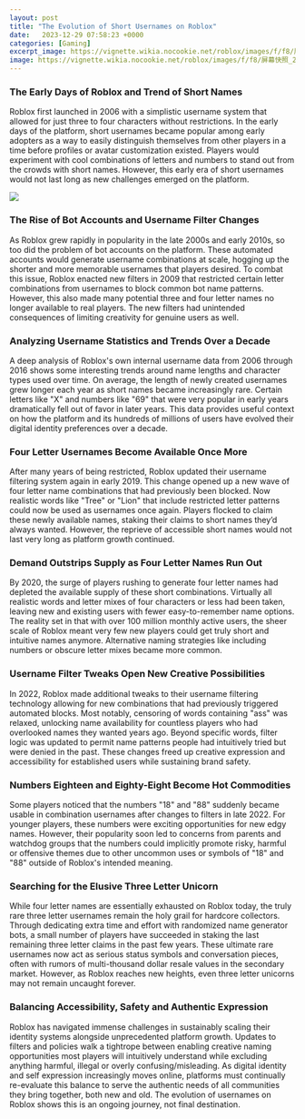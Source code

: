 ```yaml
---
layout: post
title: "The Evolution of Short Usernames on Roblox"
date:   2023-12-29 07:58:23 +0000
categories: [Gaming]
excerpt_image: https://vignette.wikia.nocookie.net/roblox/images/f/f8/屏幕快照_2018-05-11_22.37.27.png/revision/latest?cb=20180511130238
image: https://vignette.wikia.nocookie.net/roblox/images/f/f8/屏幕快照_2018-05-11_22.37.27.png/revision/latest?cb=20180511130238
---
```


### **The Early Days of Roblox and Trend of Short Names**
Roblox first launched in 2006 with a simplistic username system that allowed for just three to four characters without restrictions. In the early days of the platform, short usernames became popular among early adopters as a way to easily distinguish themselves from other players in a time before profiles or avatar customization existed. Players would experiment with cool combinations of letters and numbers to stand out from the crowds with short names. However, this early era of short usernames would not last long as new challenges emerged on the platform.

![](https://vignette.wikia.nocookie.net/roblox/images/f/f8/屏幕快照_2018-05-11_22.37.27.png/revision/latest?cb=20180511130238)
### **The Rise of Bot Accounts and Username Filter Changes**
As Roblox grew rapidly in popularity in the late 2000s and early 2010s, so too did the problem of bot accounts on the platform. These automated accounts would generate username combinations at scale, hogging up the shorter and more memorable usernames that players desired. To combat this issue, Roblox enacted new filters in 2009 that restricted certain letter combinations from usernames to block common bot name patterns. However, this also made many potential three and four letter names no longer available to real players. The new filters had unintended consequences of limiting creativity for genuine users as well.
### **Analyzing Username Statistics and Trends Over a Decade**
A deep analysis of Roblox's own internal username data from 2006 through 2016 shows some interesting trends around name lengths and character types used over time. On average, the length of newly created usernames grew longer each year as short names became increasingly rare. Certain letters like "X" and numbers like "69" that were very popular in early years dramatically fell out of favor in later years. This data provides useful context on how the platform and its hundreds of millions of users have evolved their digital identity preferences over a decade.
### **Four Letter Usernames Become Available Once More**
After many years of being restricted, Roblox updated their username filtering system again in early 2019. This change opened up a new wave of four letter name combinations that had previously been blocked. Now realistic words like "Tree" or "Lion" that include restricted letter patterns could now be used as usernames once again. Players flocked to claim these newly available names, staking their claims to short names they’d always wanted. However, the reprieve of accessible short names would not last very long as platform growth continued.
### **Demand Outstrips Supply as Four Letter Names Run Out**
By 2020, the surge of players rushing to generate four letter names had depleted the available supply of these short combinations. Virtually all realistic words and letter mixes of four characters or less had been taken, leaving new and existing users with fewer easy-to-remember name options. The reality set in that with over 100 million monthly active users, the sheer scale of Roblox meant very few new players could get truly short and intuitive names anymore. Alternative naming strategies like including numbers or obscure letter mixes became more common.
### **Username Filter Tweaks Open New Creative Possibilities**
In 2022, Roblox made additional tweaks to their username filtering technology allowing for new combinations that had previously triggered automated blocks. Most notably, censoring of words containing "ass" was relaxed, unlocking name availability for countless players who had overlooked names they wanted years ago. Beyond specific words, filter logic was updated to permit name patterns people had intuitively tried but were denied in the past. These changes freed up creative expression and accessibility for established users while sustaining brand safety.
### **Numbers Eighteen and Eighty-Eight Become Hot Commodities**
Some players noticed that the numbers "18" and "88" suddenly became usable in combination usernames after changes to filters in late 2022. For younger players, these numbers were exciting opportunities for new edgy names. However, their popularity soon led to concerns from parents and watchdog groups that the numbers could implicitly promote risky, harmful or offensive themes due to other uncommon uses or symbols of "18" and "88" outside of Roblox's intended meaning.
### **Searching for the Elusive Three Letter Unicorn**
While four letter names are essentially exhausted on Roblox today, the truly rare three letter usernames remain the holy grail for hardcore collectors. Through dedicating extra time and effort with randomized name generator bots, a small number of players have succeeded in staking the last remaining three letter claims in the past few years. These ultimate rare usernames now act as serious status symbols and conversation pieces, often with rumors of multi-thousand dollar resale values in the secondary market. However, as Roblox reaches new heights, even three letter unicorns may not remain uncaught forever.
### **Balancing Accessibility, Safety and Authentic Expression**
Roblox has navigated immense challenges in sustainably scaling their identity systems alongside unprecedented platform growth. Updates to filters and policies walk a tightrope between enabling creative naming opportunities most players will intuitively understand while excluding anything harmful, illegal or overly confusing/misleading. As digital identity and self expression increasingly moves online, platforms must continually re-evaluate this balance to serve the authentic needs of all communities they bring together, both new and old. The evolution of usernames on Roblox shows this is an ongoing journey, not final destination.
